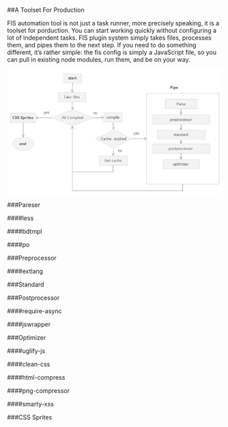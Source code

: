 ##A Toolset For Production

FIS automation tool is not just a task runner, more precisely speaking, it is a toolset for porduction. You can start working quickly without configuring a lot of independent tasks. FIS plugin system simply takes files, processes them, and pipes them to the next step. If you need to do something different, it’s rather simple: the fis config is simply a JavaScript file, so you can pull in existing node modules, run them, and be on your way.

![pipe](./images/compile.png)

###Pareser

####less

####bdtmpl

####po

###Preprocessor

####extlang

###Standard

###Postprocessor

####require-async

####jswrapper

###Optimizer

####uglify-js

####clean-css

####html-compress

####png-compressor

####smarty-xss

###CSS Sprites

